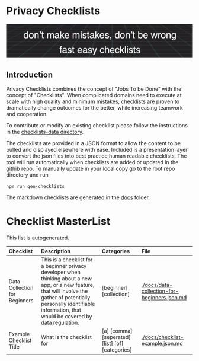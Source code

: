 # Privacy Checklists

![don’t make mistakes, don’t be wrongfast easy checklists](images/beright.png)

## Introduction

Privacy Checklists combines the concept of "Jobs To be Done" with the concept of "Checklists". When complicated domains need to execute at scale with high quality and minimum mistakes, checklists are proven to dramatically change outcomes for the better, while increasing teamwork and cooperation.

To contribute or modify an existing checklist please follow the instructions in the [checklists-data directory](./checklists-data/README.md).

The checklists are provided in a JSON format to allow the content to be pulled and displayed elsewhere with ease. Included is a presentation layer to convert the json files into best practice human readable checklists. The tool will run automatically when checklists are added or updated in the githib repo. To manually update in your local copy go to the root repo directory and run

```/bin/sh
npm run gen-checklists
```

The markdown checklists are generated in the [docs](./docs) folder.

# Checklist MasterList

This list is autogenerated.

| Checklist                     | Description                                                                                                                                                                                                                      | Categories                                       | File                                                                                                     |
| :---------------------------- | :------------------------------------------------------------------------------------------------------------------------------------------------------------------------------------------------------------------------------- | :----------------------------------------------- | :------------------------------------------------------------------------------------------------------- |
| Data Collection for Beginners | This is a checklist for a beginner privacy developer when thinking about a new app, or a new feature, that will involve the gather of potentially personally identifiable information, that would be covered by data regulation. | [beginner] [collection]                          | [.&#x2F;docs&#x2F;data-collection-for-beginners.json.md](././docs/data-collection-for-beginners.json.md) |
| Example Checklist Title       | What is the checklist for                                                                                                                                                                                                        | [a] [comma] [seperated] [list] [of] [categories] | [.&#x2F;docs&#x2F;checklist-example.json.md](././docs/checklist-example.json.md)                         |
